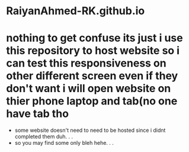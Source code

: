 # RaiyanAhmed-RK.github.io


# nothing to get confuse its just i use this repository to host website so i can test this responsiveness on other different screen even if they don't want i will open website on thier phone laptop and tab(no one have tab tho


- some website doesn't need to need to be hosted since i didnt completed them duh. . .
- so you may find some only bleh hehe. . . 
